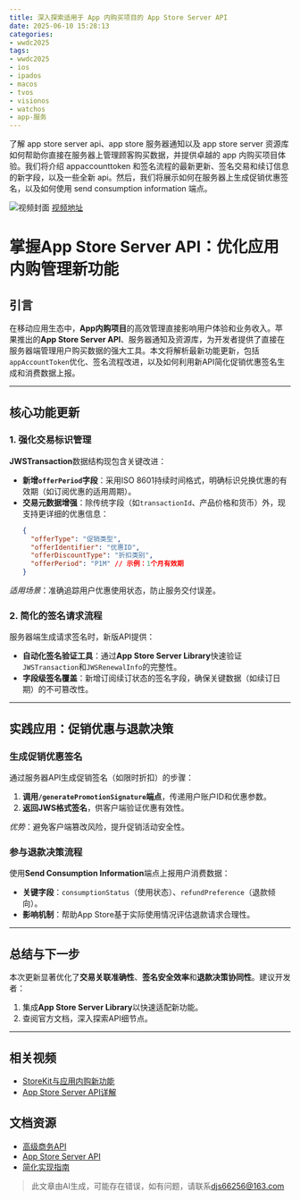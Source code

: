 ```yaml
---
title: 深入探索适用于 App 内购买项目的 App Store Server API
date: 2025-06-10 15:28:13
categories:
- wwdc2025
tags:
- wwdc2025
- ios
- ipados
- macos
- tvos
- visionos
- watchos
- app-服务
---
```

了解 app store server api、app store 服务器通知以及 app store server 资源库如何帮助你直接在服务器上管理顾客购买数据，并提供卓越的 app 内购买项目体验。我们将介绍 appaccounttoken 和签名流程的最新更新、签名交易和续订信息的新字段，以及一些全新 api。然后，我们将展示如何在服务器上生成促销优惠签名，以及如何使用 send consumption information 端点。
<!--more-->

![视频封面](https://devimages-cdn.apple.com/wwdc-services/images/3055294D-836B-4513-B7B0-0BC5666246B0/9939/9939_wide_250x141_2x.jpg)
[视频地址](https://developer.apple.com/cn/videos/play/wwdc2025/249/)

# 掌握App Store Server API：优化应用内购管理新功能  

## 引言  
在移动应用生态中，**App内购项目**的高效管理直接影响用户体验和业务收入。苹果推出的**App Store Server API**、服务器通知及资源库，为开发者提供了直接在服务器端管理用户购买数据的强大工具。本文将解析最新功能更新，包括`appAccountToken`优化、签名流程改进，以及如何利用新API简化促销优惠签名生成和消费数据上报。  

---  

## 核心功能更新  

### 1. 强化交易标识管理  
**JWSTransaction**数据结构现包含关键改进：  
- **新增`offerPeriod`字段**：采用ISO 8601持续时间格式，明确标识兑换优惠的有效期（如订阅优惠的适用周期）。  
- **交易元数据增强**：除传统字段（如`transactionId`、产品价格和货币）外，现支持更详细的优惠信息：  
  ```json
  {
    "offerType": "促销类型",
    "offerIdentifier": "优惠ID",
    "offerDiscountType": "折扣类别",
    "offerPeriod": "P1M" // 示例：1个月有效期
  }
  ```  
*适用场景*：准确追踪用户优惠使用状态，防止服务交付误差。  

### 2. 简化的签名请求流程  
服务器端生成请求签名时，新版API提供：  
- **自动化签名验证工具**：通过**App Store Server Library**快速验证`JWSTransaction`和`JWSRenewalInfo`的完整性。  
- **字段级签名覆盖**：新增订阅续订状态的签名字段，确保关键数据（如续订日期）的不可篡改性。  

---  

## 实践应用：促销优惠与退款决策  

### 生成促销优惠签名  
通过服务器API生成促销签名（如限时折扣）的步骤：  
1. **调用`/generatePromotionSignature`端点**，传递用户账户ID和优惠参数。  
2. **返回JWS格式签名**，供客户端验证优惠有效性。  

*优势*：避免客户端篡改风险，提升促销活动安全性。  

### 参与退款决策流程  
使用**Send Consumption Information**端点上报用户消费数据：  
- **关键字段**：`consumptionStatus`（使用状态）、`refundPreference`（退款倾向）。  
- **影响机制**：帮助App Store基于实际使用情况评估退款请求合理性。  

---  

## 总结与下一步  

本次更新显著优化了**交易关联准确性**、**签名安全效率**和**退款决策协同性**。建议开发者：  
1. 集成**App Store Server Library**以快速适配新功能。  
2. 查阅官方文档，深入探索API细节点。  

---  

## 相关视频  
- [StoreKit与应用内购新功能](https://developer.apple.com/videos/play/wwdc2025/241)  
- [App Store Server API详解](https://developer.apple.com/videos/play/wwdc2024/10062)  

## 文档资源  
- [高级商务API](https://developer.apple.com/in-app-purchase/advanced-commerce-api/)  
- [App Store Server API](https://developer.apple.com/documentation/AppStoreServerAPI)  
- [简化实现指南](https://developer.apple.com/documentation/AppStoreServerAPI/simplifying-your-implementation-by-using-the-app-store-server-library)
> 此文章由AI生成，可能存在错误，如有问题，请联系[djs66256@163.com](djs66256@163.com)